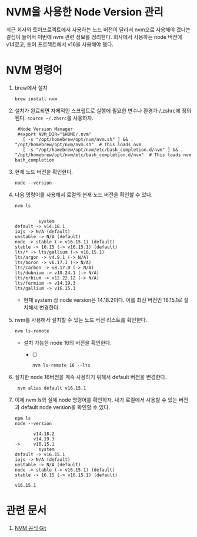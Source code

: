 # NVM을 사용한 Node Version 관리

최근 회사와 토이프로젝트에서 사용하는 노드 버전이 달라서 nvm으로 사용해야 겠다는 결심이 들어서 이번에 nvm 관련 정보를 정리한다. 회사에서 사용하는 node 버전에 v14였고, 토이 프로젝트에서 v16을 사용해야 했다. 

# NVM 명령어

1. brew에서 설치

   ```shell
   brew install nvm
   ```

2. 설치가 완료되면 자체적인 스크립트로 실행에 필요한 변수나 환경가 /.zshrc에 정의된다. `source ~/.zhsrc`를 사용하자.

   ```shell
    #Node Version Manager
    #export NVM_DIR="$HOME/.nvm"
      [ -s "/opt/homebrew/opt/nvm/nvm.sh" ] && . "/opt/homebrew/opt/nvm/nvm.sh"  # This loads nvm
      [ -s "/opt/homebrew/opt/nvm/etc/bash_completion.d/nvm" ] && . "/opt/homebrew/opt/nvm/etc/bash_completion.d/nvm"  # This loads nvm               bash_completion
   ```

3. 현재 노드 버전을 확인한다.

   ```shell
   node --version
   ```

4. 다음 명령어를 사용해서 로컬의 현재 노드 버전을 확인할 수 있다.

   ```shell
   nvm ls
   ```

   ```shell
   
            system
   default -> v14.18.1
   iojs -> N/A (default)
   unstable -> N/A (default)
   node -> stable (-> v16.15.1) (default)
   stable -> 16.15 (-> v16.15.1) (default)
   lts/* -> lts/gallium (-> v16.15.1)
   lts/argon -> v4.9.1 (-> N/A)
   lts/boron -> v6.17.1 (-> N/A)
   lts/carbon -> v8.17.0 (-> N/A)
   lts/dubnium -> v10.24.1 (-> N/A)
   lts/erbium -> v12.22.12 (-> N/A)
   lts/fermium -> v14.19.3
   lts/gallium -> v16.15.1
   ```

   - 현재 system 상 node version은 14.18.2이다. 이를 최신 버전인 16.15.1로 설치해서 변경한다.

5. nvm를 사용해서 설치할 수 있는 노드 버전 리스트를 확인한다.

   ```shell
   nvm ls-remote
   ```

   - 설치 가능한  node 16의 버전을 확인한다.

     - [ ] ```shell
       nvm ls-remote 16 --lts
       ```

6. 설치한 node 16버전을 계속 사용하기 위해서 default 버전을 변경한다.

   ```shell
    nvm alias default v16.15.1
   ```

7. 이제 nvm ls와 실제 node 명령어를 확인하자. 내가 로컬에서 사용할 수 있는 버전과 default node version을 확인할 수 있다.

   ```shell
   npm ls
   node --version
   ```

   ```shell
          v14.18.2
          v14.19.3
   ->     v16.15.1
            system
   default -> v16.15.1
   iojs -> N/A (default)
   unstable -> N/A (default)
   node -> stable (-> v16.15.1) (default)
   stable -> 16.15 (-> v16.15.1) (default)
   ```

   ```shell
   v16.15.1
   ```

   

# 관련 문서

1. [NVM 공식 Git](https://github.com/nvm-sh/nvm)